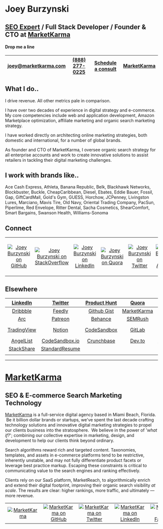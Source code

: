 

# Joey Burzynski
## **[SEO Expert](https://stackoverflow.com/story/seo "Joey Burzynski: SEO Expert") / Full Stack Developer / Founder & CTO at [MarketKarma](https://www.marketkarma.com "MarketKarma: SEO Agency in Miami Beach, Florida")**  

#### Drop me a line

|[joey@marketkarma.com](mailto:joey@marketkarma.com "Drop me a line via email.")   |[(888) 277-0225](tel:8882770225 "Give me a shout.")   |[Schedule a consult](https://marketkarma.as.me/ "Schedule a 30-minute meeting with me.")   |[MarketKarma](https://www.google.com/search?q=MarketKarma+SEO "Find me online.")
|:-:|:-:|:-:|:-:|
  
  
## What I do..

I drive revenue. All other metrics pale in comparison.

I have over two decades of experience in digital strategy and e-commerce. My core competencies include web and application development, Amazon Marketplace optimization, affiliate marketing and organic search marketing strategy.

I have worked directly on architecting online marketing strategies, both domestic and international, for a number of global brands.

As founder and CTO of MarketKarma, I oversee organic search strategy for all enterprise accounts and work to create innovative solutions to assist retailers in tackling their digital marketing challenges.
  
  
## I work with brands like..

Ace Cash Express, Athleta, Banana Republic, Belk, Blackhawk Networks, Blockbuster, Buckle, CheapCaribbean, Diesel, Ebates, Eddie Bauer, Fossil, Gap, GiftCardMall, Gold's Gym, GUESS, Horchow, JCPenney, Livingston Lures, Marciano, Mavis Tire, Old Navy, Oriental Trading Company, PacSun, Piperlime, Red Envelope, Ritter Dental, Sacha Cosmetics, ShearComfort, Smart Bargains, Swanson Health, Williams-Sonoma
  
  
## Connect

| | | | | | | | | | | | |
| :-: | :-: | :-: | :-: | :-: | :-: | :-: | :-: | :-: | :-: | :-: | :-: |
|[![Joey Burzynski on GitHub](https://www.marketkarma.com/shared/GitHub.png "Joey Burzynski on GitHub")](https://github.com/JoeyBurzynski "Joey Burzynski on GitHub")|[![Joey Burzynski on StackOverflow](https://www.marketkarma.com/shared/StackOverflow.png "Joey Burzynski on StackOverflow")](https://stackoverflow.com/story/seo "SEO Expert") |[![Joey Burzynski on LinkedIn](https://www.marketkarma.com/shared/LinkedIn.png "Joey Burzynski on LinkedIn")](https://www.linkedin.com/in/miamibeachseo "Joey Burzynski: Miami SEO Expert") |[![Joey Burzynski on Quora](https://www.marketkarma.com/shared/Quora.png "Joey Burzynski on Quora")](https://www.quora.com/profile/Joey-Burzynski "Joey Burzynski on Quora") |[![Joey Burzynski on Twitter](https://www.marketkarma.com/shared/Twitter.png "Joey Burzynski on Twitter")](https://twitter.com/JoeyBurzynski "Joey Burzynski on Twitter") |[![Joey Burzynski on AngelList](https://www.marketkarma.com/shared/AngelList.png "Joey Burzynski on AngelList")](https://angel.co/joeyburzynski "Joey Burzynski on AngelList") |[![Joey Burzynski on Google+](https://www.marketkarma.com/shared/GooglePlus.png "Joey Burzynski on Google+")](https://plus.google.com/u/1/+JoeyBurzynski81 "Joey Burzynski on Google+") |[![Joey Burzynski on Dribbble](https://www.marketkarma.com/shared/Dribbble.png "Joey Burzynski on Dribbble")](https://dribbble.com/JoeyBurzynski "Joey Burzynski on Dribbble") |[![Joey Burzynski on Behance](https://www.marketkarma.com/shared/Behance.png "Joey Burzynski on Behance")](https://www.behance.net/joeyburzynski "Joey Burzynski on Behance") |[![Joey Burzynski on Feedly](https://www.marketkarma.com/shared/Feedly.png "Joey Burzynski on Feedly")](https://feedly.com/joeyburzynski "Joey Burzynski on Feedly") |[![Drop me a line via Email](https://www.marketkarma.com/shared/Email.png "Drop me a line via Email")](mailto:joey@marketkarma.com "Drop me a line via Email") |[![Give me a shout via Phone](https://www.marketkarma.com/shared/Phone.png "Give me a shout via Phone")](tel:8882770225 "Give me a shout via Phone") |
  
  
## Elsewhere

|[LinkedIn](https://www.linkedin.com/in/miamibeachseo "SEO Expert Joey Burzynski on LinkedIn")|[Twitter](https://twitter.com/JoeyBurzynski "Joey Burzynski on Twitter")   |[Product Hunt](https://www.producthunt.com/@joeyburzynski "Joey Burzynski on ProductHunt")   |[Quora](https://www.quora.com/profile/Joey-Burzynski "Joey Burzynski on Quora")   |[CodeMentor](https://www.codementor.io/@marketkarma "MarketKarma on CodeMentor")   |[StackOverflow](https://stackoverflow.com/story/seo "Joey Burzynski: SEO Expert")   |
|:-:|:-:|:-:|:-:|:-:|:-:|
|[Dribbble](https://dribbble.com/JoeyBurzynski "Joey Burzynski on Dribbble")   |[Feedly](https://feedly.com/joeyburzynski/ "Joey Burzynski's Feedly feed")   |[Github Gist](https://gist.github.com/JoeyBurzynski "Joey Burzynski's Gists on GitHub")   |[MarketKarma](https://www.marketkarma.com "MarketKarma: SEO Agency in Miami, Florida")   |[Medium](https://medium.com/@joeyburzynski "Joey Burzynski on Medium.com")   |[Moz](https://moz.com/community/users/4206813 "Joey Burzynski on Moz.com")|[CodePen](https://codepen.io/ResistedNormalcy "Joey Burzynski on CodePen")
|[Arc](https://arc.dev/@marketkarma "SEO Agency MarketKarma on Arc.dev")   |[Patreon](https://www.patreon.com/JoeyBurzynski/ "Joey Burzynski on Patreon.com")   |[Behance](https://www.behance.net/joeyburzynski "Joey Burzynski on Behance.net")   |[SEMRush](https://www.semrush.com/user/146064753/ "SEO Expert Joey Burzynski on SEMRush.com")   |[Crunchbase](https://www.crunchbase.com/person/joey-burzynski "Joey Burzynski on Crunchbase.com")   |[AngelList](https://angel.co/u/joeyburzynski "Joey Burzynski on Angel.co")   |
|[TradingView](https://www.tradingview.com/u/JoeyBurzynski/ "Joey Burzynski on TradingView")   |[Notion](https://www.notion.so/marketkarma/112ca361fc12483292f237997bbc5be7?v=01ab4dc1a83b4baa986d476e0c0b614b "Joey Burzynski on Notion")   |[CodeSandbox](https://codesandbox.io/u/JoeyBurzynski "Joey Burzynski on CodeSandbox")   |[GitLab](https://gitlab.com/JoeyBurzynski "Joey Burzynski on GitLab")   |[Google Developers](https://developers.google.com/profile/u/111165200429261031855 "Joey Burzynski's Google Developer profile")   |[Arc.dev](https://community.arc.dev/user/joeyburzynski "Joey Burzynski's profile at Arc.dev Community")   |
|[AngelList](https://angel.co/u/joeyburzynski "Joey Burzynski on AngelList.co") |[CodeSandbox.io](https://codesandbox.io/u/JoeyBurzynski "Joey Burzynski on CodeSandbox.io")  |[Crunchbase](https://www.crunchbase.com/person/joey-burzynski "Joey Burzynski on Crunchbase")  |[Dev.to](https://dev.to/joeyburzynski "Joey Burzynski on Dev.to")  |[IndieHackers](https://www.indiehackers.com/JoeyBurzynski "Joey Burzynski on IndieHackers")  |[JSFiddle](https://jsfiddle.net/user/joeyburzynski/fiddles/ "Joey Burzynski's fiddles on JSFiddle")  |  
|[StackShare](https://stackshare.io/JoeyBurzynski "Joey Burzynski on StackShare")  |[StandardResume](https://standardresume.co/r/JoeyBurzynski "Joey Burzynski on StandardResume")  |  |  |  |  |  
|  |  |  |  |  |  |  
----------
  
  
# [MarketKarma](https://www.marketkarma.com "MarketKarma: SEO Agency in Miami, Florida")
## SEO & E-commerce Search Marketing Technology

[MarketKarma](https://www.notion.so/marketkarma/a9e7fe51ce694d06a02c6836581b70be?v=04588429aabb4b768bad54aa87b71193 "SEO Agency in Miami Beach, Florida") is a full-service digital agency based in Miami Beach, Florida.  Be it billion dollar brands or startups, we've spent the last decade crafting technology solutions and innovative digital marketing strategies to propel our clients business into the stratosphere.  We believe in the power of '_what if?_'; combining our collective expertise in marketing, design, and development to help our clients think beyond ordinary.

Search algorithms reward rich and targeted content. Taxonomies, templates, and assets in e-commerce platforms tend to be restrictive, inherently unstable, and may not fully differentiate product facets or leverage best practice markup. Escaping these constraints is critical to communicating value to the search engines and ranking effectively.

Clients rely on our SaaS platform, MarketReach, to algorithmically enrich and extend their digital footprint, improving their organic search visibility _at scale_.  The results are clear: higher rankings, more traffic, and ultimately — more revenue. 

 
| | | | | | |
| :-: | :-: | :-: | :-: | :-: | :-: |
|[![MarketKarma](https://www.marketkarma.com/shared/MarketKarma.png "MarketKarma: E-commerce SEO Technology")](https://www.marketkarma.com "MarketKarma: Internet Marketing Agency in Miami Beach, Florida")|[![MarketKarma on GitHub](https://www.marketkarma.com/shared/GitHub.png "MarketKarma on GitHub")](https://github.com/MarketKarma "MarketKarma on GitHub")|[![MarketKarma on Twitter](https://www.marketkarma.com/shared/Twitter.png "MarketKarma on Twitter")](https://twitter.com/MarketKarma "MarketKarma on Twitter")|[![MarketKarma on LinkedIn](https://www.marketkarma.com/shared/LinkedIn.png "MarketKarma on LinkedIn")](https://www.linkedin.com/company/MarketKarma "MarketKarma: E-commerce Search Marketing Technology")|[![MarketKarma on Facebook](https://www.marketkarma.com/shared/Facebook.png "MarketKarma on Facebook")](https://www.facebook.com/MarketKarma "MarketKarma: E-commerce SEO Experts in Miami Beach, Florida")|[![MarketKarma on AngelList](https://www.marketkarma.com/shared/AngelList.png "MarketKarma on AngelList")](https://angel.co/marketkarma "MarketKarma on AngelList")|



<!--
**JoeyBurzynski/JoeyBurzynski** is a ✨ _special_ ✨ repository because its `README.md` (this file) appears on your GitHub profile.

Here are some ideas to get you started:

- 🔭 I’m currently working on ...
- 🌱 I’m currently learning ...
- 👯 I’m looking to collaborate on ...
- 🤔 I’m looking for help with ...
- 💬 Ask me about ...
- 📫 How to reach me: ...
- 😄 Pronouns: ...
- ⚡ Fun fact: ...
-->
